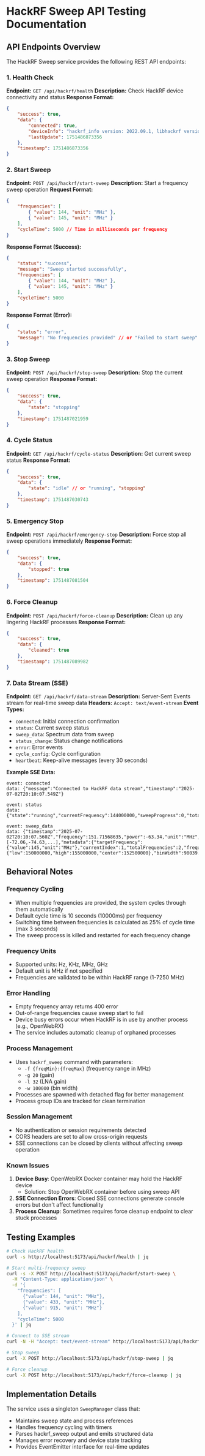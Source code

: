 # HackRF Sweep API Testing Documentation

## API Endpoints Overview

The HackRF Sweep service provides the following REST API endpoints:

### 1. Health Check

**Endpoint:** `GET /api/hackrf/health`
**Description:** Check HackRF device connectivity and status
**Response Format:**

```json
{
	"success": true,
	"data": {
		"connected": true,
		"deviceInfo": "hackrf_info version: 2022.09.1, libhackrf version: 2022.09.1 (0.7), Found HackRF...",
		"lastUpdate": 1751486873356
	},
	"timestamp": 1751486873356
}
```

### 2. Start Sweep

**Endpoint:** `POST /api/hackrf/start-sweep`
**Description:** Start a frequency sweep operation
**Request Format:**

```json
{
	"frequencies": [
		{ "value": 144, "unit": "MHz" },
		{ "value": 145, "unit": "MHz" }
	],
	"cycleTime": 5000 // Time in milliseconds per frequency
}
```

**Response Format (Success):**

```json
{
	"status": "success",
	"message": "Sweep started successfully",
	"frequencies": [
		{ "value": 144, "unit": "MHz" },
		{ "value": 145, "unit": "MHz" }
	],
	"cycleTime": 5000
}
```

**Response Format (Error):**

```json
{
	"status": "error",
	"message": "No frequencies provided" // or "Failed to start sweep"
}
```

### 3. Stop Sweep

**Endpoint:** `POST /api/hackrf/stop-sweep`
**Description:** Stop the current sweep operation
**Response Format:**

```json
{
	"success": true,
	"data": {
		"state": "stopping"
	},
	"timestamp": 1751487021959
}
```

### 4. Cycle Status

**Endpoint:** `GET /api/hackrf/cycle-status`
**Description:** Get current sweep status
**Response Format:**

```json
{
	"success": true,
	"data": {
		"state": "idle" // or "running", "stopping"
	},
	"timestamp": 1751487030743
}
```

### 5. Emergency Stop

**Endpoint:** `POST /api/hackrf/emergency-stop`
**Description:** Force stop all sweep operations immediately
**Response Format:**

```json
{
	"success": true,
	"data": {
		"stopped": true
	},
	"timestamp": 1751487081504
}
```

### 6. Force Cleanup

**Endpoint:** `POST /api/hackrf/force-cleanup`
**Description:** Clean up any lingering HackRF processes
**Response Format:**

```json
{
	"success": true,
	"data": {
		"cleaned": true
	},
	"timestamp": 1751487089982
}
```

### 7. Data Stream (SSE)

**Endpoint:** `GET /api/hackrf/data-stream`
**Description:** Server-Sent Events stream for real-time sweep data
**Headers:** `Accept: text/event-stream`
**Event Types:**

- `connected`: Initial connection confirmation
- `status`: Current sweep status
- `sweep_data`: Spectrum data from sweep
- `status_change`: Status change notifications
- `error`: Error events
- `cycle_config`: Cycle configuration
- `heartbeat`: Keep-alive messages (every 30 seconds)

**Example SSE Data:**

```
event: connected
data: {"message":"Connected to HackRF data stream","timestamp":"2025-07-02T20:10:07.549Z"}

event: status
data: {"state":"running","currentFrequency":144000000,"sweepProgress":0,"totalSweeps":2,"completedSweeps":0,"startTime":1751486997699}

event: sweep_data
data: {"timestamp":"2025-07-02T20:10:07.560Z","frequency":151.71568635,"power":-63.34,"unit":"MHz","binData":[-72.06,-74.63,...],"metadata":{"targetFrequency":{"value":145,"unit":"MHz"},"currentIndex":1,"totalFrequencies":2,"frequencyRange":{"low":150000000,"high":155000000,"center":152500000},"binWidth":98039.22,"signalStrength":"Weak"}}
```

## Behavioral Notes

### Frequency Cycling

- When multiple frequencies are provided, the system cycles through them automatically
- Default cycle time is 10 seconds (10000ms) per frequency
- Switching time between frequencies is calculated as 25% of cycle time (max 3 seconds)
- The sweep process is killed and restarted for each frequency change

### Frequency Units

- Supported units: Hz, KHz, MHz, GHz
- Default unit is MHz if not specified
- Frequencies are validated to be within HackRF range (1-7250 MHz)

### Error Handling

- Empty frequency array returns 400 error
- Out-of-range frequencies cause sweep start to fail
- Device busy errors occur when HackRF is in use by another process (e.g., OpenWebRX)
- The service includes automatic cleanup of orphaned processes

### Process Management

- Uses `hackrf_sweep` command with parameters:
    - `-f {freqMin}:{freqMax}` (frequency range in MHz)
    - `-g 20` (gain)
    - `-l 32` (LNA gain)
    - `-w 100000` (bin width)
- Processes are spawned with detached flag for better management
- Process group IDs are tracked for clean termination

### Session Management

- No authentication or session requirements detected
- CORS headers are set to allow cross-origin requests
- SSE connections can be closed by clients without affecting sweep operation

### Known Issues

1. **Device Busy**: OpenWebRX Docker container may hold the HackRF device
    - Solution: Stop OpenWebRX container before using sweep API
2. **SSE Connection Errors**: Closed SSE connections generate console errors but don't affect functionality
3. **Process Cleanup**: Sometimes requires force cleanup endpoint to clear stuck processes

## Testing Examples

```bash
# Check HackRF health
curl -s http://localhost:5173/api/hackrf/health | jq

# Start multi-frequency sweep
curl -s -X POST http://localhost:5173/api/hackrf/start-sweep \
  -H "Content-Type: application/json" \
  -d '{
    "frequencies": [
      {"value": 144, "unit": "MHz"},
      {"value": 433, "unit": "MHz"},
      {"value": 915, "unit": "MHz"}
    ],
    "cycleTime": 5000
  }' | jq

# Connect to SSE stream
curl -N -H "Accept: text/event-stream" http://localhost:5173/api/hackrf/data-stream

# Stop sweep
curl -X POST http://localhost:5173/api/hackrf/stop-sweep | jq

# Force cleanup
curl -X POST http://localhost:5173/api/hackrf/force-cleanup | jq
```

## Implementation Details

The service uses a singleton `SweepManager` class that:

- Maintains sweep state and process references
- Handles frequency cycling with timers
- Parses hackrf_sweep output and emits structured data
- Manages error recovery and device state tracking
- Provides EventEmitter interface for real-time updates
